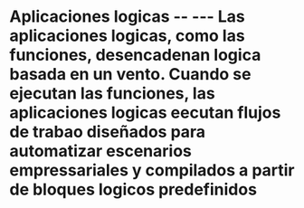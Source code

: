  <h1>Aplicaciones logicas
--
---
Las aplicaciones logicas, como las funciones, desencadenan logica basada en un vento. Cuando se ejecutan las funciones, las aplicaciones logicas eecutan flujos de trabao diseñados para automatizar escenarios  empressariales y compilados a partir de bloques logicos predefinidos